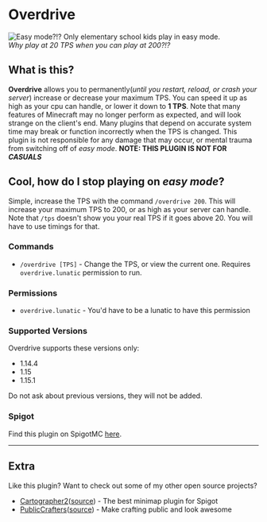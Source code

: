 # **Overdrive**
![Easy mode?!? Only elementary school kids play in easy mode.](https://i.ytimg.com/vi/aEIKunHflIo/hqdefault.jpg)  
*Why play at 20 TPS when you can play at 200?!?*

## **What is this?**
**Overdrive** allows you to permanently(*until you restart, reload, or crash your server*) increase or decrease your maximum TPS. You can speed it up as high as your cpu can handle, or lower it down to **1 TPS**. Note that many features of Minecraft may no longer perform as expected, and will look strange on the client's end. Many plugins that depend on accurate system time may break or function incorrectly when the TPS is changed. This plugin is not responsible for any damage that may occur, or mental trauma from switching off of *easy mode*. **NOTE: THIS PLUGIN IS NOT FOR** ***CASUALS***

## **Cool, how do I stop playing on *easy mode*?**
Simple, increase the TPS with the command `/overdrive 200`. This will increase your maximum TPS to 200, or as high as your server can handle. Note that `/tps` doesn't show you your real TPS if it goes above 20. You will have to use timings for that.

### Commands
- `/overdrive [TPS]` - Change the TPS, or view the current one. Requires `overdrive.lunatic` permission to run.

### Permissions
- `overdrive.lunatic` - You'd have to be a lunatic to have this permission

### Supported Versions
Overdrive supports these versions only:
- 1.14.4
- 1.15
- 1.15.1

Do not ask about previous versions, they will not be added.  

### Spigot
Find this plugin on SpigotMC [here](https://www.spigotmc.org/resources/73779/).

---
## **Extra**
Like this plugin? Want to check out some of my other open source projects?
- [Cartographer2](https://www.spigotmc.org/resources/46922/)([source](https://github.com/BananaPuncher714/Cartographer2)) - The best minimap plugin for Spigot
- [PublicCrafters](https://www.spigotmc.org/resources/50686/)([source](https://github.com/BananaPuncher714/PublicCrafters)) - Make crafting public and look awesome